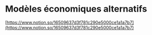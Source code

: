 # Modèles économiques alternatifs

[https://www.notion.so/16509637d3f781c290e5000ce1a1a7b7](https://www.notion.so/16509637d3f781c290e5000ce1a1a7b7)